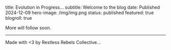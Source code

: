 title: Evolution in Progress...
subtitle: Welcome to the blog
date: Published 2024-12-09
hero-image: /img/img.png
status: published
featured: true
blogroll: true

More will follow soon.

---

Made with <3 by Restless Rebels Collective...